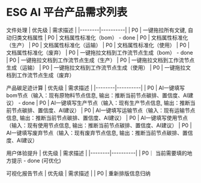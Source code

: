 # ESG AI 平台产品需求列表

文件处理
| 优先级 | 需求描述 |
|--------|----------|
| P0 | 一键拖拉所有文键, 自动归类文档属性
| P0 | 文档属性标准化（bom） - done
| P0 | 文档属性标准化（生产）
| P0 | 文档属性标准化（运输）
| P0 | 文档属性标准化（使用）
| P0 | 文档属性标准化（废弃）
| P0 | 一键拖拉文档到工作流节点生成（bom） - done
| P0 | 一键拖拉文档到工作流节点生成（生产）
| P0 | 一键拖拉文档到工作流节点生成（运输）
| P0 | 一键拖拉文档到工作流节点生成（使用）
| P0 | 一键拖拉文档到工作流节点生成（废弃）

产品碳足迹计算
| 优先级 | 需求描述 |
|--------|----------|
| P0 | AI一键填写bom节点（输入：现有原物料节点信息, 输出：推断当前节点碳排、置信度、AI建议） - done
| P0 | AI一键填写生产节点（输入：现有生产节点信息, 输出：推断当前节点碳排、置信度、AI建议）
| P0 | AI一键填写运输节点（输入：现有运输节点信息, 输出：推断当前节点碳排、置信度、AI建议）
| P0 | AI一键填写使用节点（输入：现有使用节点信息, 输出：推断当前节点碳排、置信度、AI建议）
| P0 | AI一键填写废弃节点（输入：现有废弃节点信息, 输出：推断当前节点碳排、置信度、AI建议）


用户体验提升
| 优先级 | 需求描述 |
|--------|----------|
| P0｜ 当前需要填的地方提示  - done (可优化)




可视化报告节点
| 优先级 | 需求描述 |
| P0 | 重新排版信息归纳

